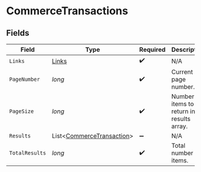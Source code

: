 # CommerceTransactions


## Fields

| Field                                                                   | Type                                                                    | Required                                                                | Description                                                             |
| ----------------------------------------------------------------------- | ----------------------------------------------------------------------- | ----------------------------------------------------------------------- | ----------------------------------------------------------------------- |
| `Links`                                                                 | [Links](../../models/shared/Links.md)                                   | :heavy_check_mark:                                                      | N/A                                                                     |
| `PageNumber`                                                            | *long*                                                                  | :heavy_check_mark:                                                      | Current page number.                                                    |
| `PageSize`                                                              | *long*                                                                  | :heavy_check_mark:                                                      | Number of items to return in results array.                             |
| `Results`                                                               | List<[CommerceTransaction](../../models/shared/CommerceTransaction.md)> | :heavy_minus_sign:                                                      | N/A                                                                     |
| `TotalResults`                                                          | *long*                                                                  | :heavy_check_mark:                                                      | Total number of items.                                                  |